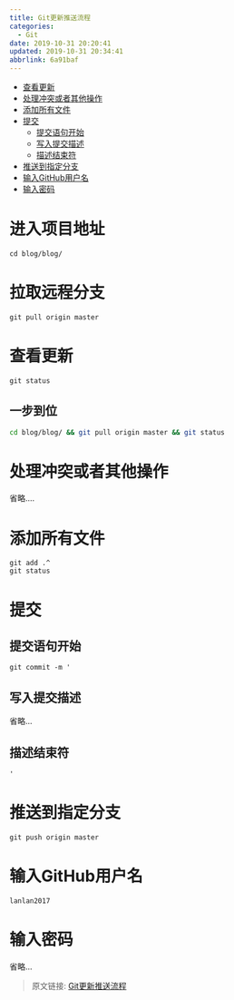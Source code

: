 ```yaml
---
title: Git更新推送流程
categories: 
  - Git
date: 2019-10-31 20:20:41
updated: 2019-10-31 20:34:41
abbrlink: 6a91baf
---
```

- [查看更新](/blog/html/6a91baf/#查看更新)
- [处理冲突或者其他操作](/blog/html/6a91baf/#处理冲突或者其他操作)
- [添加所有文件](/blog/html/6a91baf/#添加所有文件)
- [提交](/blog/html/6a91baf/#提交)
    - [提交语句开始](/blog/html/6a91baf/#提交语句开始)
    - [写入提交描述](/blog/html/6a91baf/#写入提交描述)
    - [描述结束符](/blog/html/6a91baf/#描述结束符)
- [推送到指定分支](/blog/html/6a91baf/#推送到指定分支)
- [输入GitHub用户名](/blog/html/6a91baf/#输入GitHub用户名)
- [输入密码](/blog/html/6a91baf/#输入密码)

<!--more-->
<script src="https://cdn.bootcss.com/jquery/3.4.0/jquery.slim.min.js"></script>
<script>$(document).ready(function () {$(".post-body > ul:nth-child(1)").hide();});</script>

<!--end-->
# 进入项目地址
```shell
cd blog/blog/
```
# 拉取远程分支
```git
git pull origin master
```
# 查看更新
```shell
git status
```
## 一步到位
```bash
cd blog/blog/ && git pull origin master && git status
```
# 处理冲突或者其他操作
省略....

# 添加所有文件
```shell
git add .^
git status
```
# 提交
## 提交语句开始
```shell
git commit -m '
```
## 写入提交描述
省略...
## 描述结束符
```shell
'
```
# 推送到指定分支
```shell
git push origin master
```
# 输入GitHub用户名
```shell
lanlan2017
```
# 输入密码
省略...

>原文链接: [Git更新推送流程](https://lanlan2017.github.io/blog/6a91baf/)
